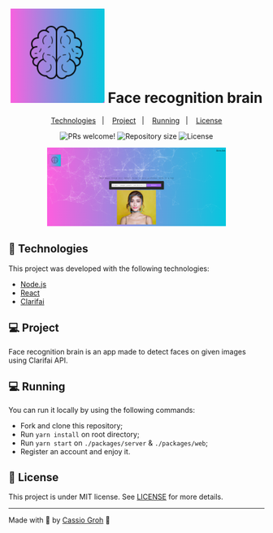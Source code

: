<h1 align="center">
    <img alt="Face recognition brain" title="Face recognition brain" src=".github/logo.png" />
    Face recognition brain
</h1>

<p align="center">
  <a href="#-technologies">Technologies</a>&nbsp;&nbsp;&nbsp;|&nbsp;&nbsp;&nbsp;
  <a href="#-project">Project</a>&nbsp;&nbsp;&nbsp;|&nbsp;&nbsp;&nbsp;
  <a href="#-running">Running</a>&nbsp;&nbsp;&nbsp;|&nbsp;&nbsp;&nbsp;
  <a href="#memo-license">License</a>
</p>

<p align="center">
 <img src="https://img.shields.io/static/v1?label=PRs&message=welcome&color=04C8DE&labelColor=000000" alt="PRs welcome!" />

  <img alt="Repository size" src="https://img.shields.io/github/repo-size/cassiogroh/Face-recognition?color=04C8DE&labelColor=000000">

  <img alt="License" src="https://img.shields.io/static/v1?label=license&message=MIT&color=04C8DE&labelColor=000000">
</p>

<p align="center">
  <img alt="Face recognition" src=".github/user_page.PNG" width="70%">
</p>

## 🚀 Technologies

This project was developed with the following technologies:

- [Node.js](https://nodejs.org/en/)
- [React](https://reactjs.org)
- [Clarifai](https://www.clarifai.com/)

## 💻 Project

Face recognition brain is an app made to detect faces on given images using Clarifai API.

## 💻 Running

You can run it locally by using the following commands:

- Fork and clone this repository;
- Run ```yarn install``` on root directory;
- Run ```yarn start``` on `./packages/server` & `./packages/web`;
- Register an account and enjoy it.

## :memo: License

This project is under MIT license. See [LICENSE](LICENSE.md) for more details.

---

Made with 💙 by [Cassio Groh](https://www.linkedin.com/in/cassiogroh/) :wave:
